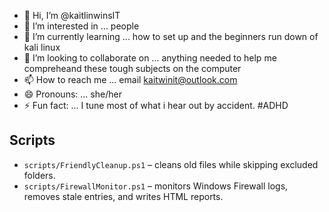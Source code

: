 - 👋 Hi, I’m @kaitlinwinsIT
- 👀 I’m interested in ... people
- 🌱 I’m currently learning ... how to set up and the beginners run down of kali linux 
- 💞️ I’m looking to collaborate on ... anything needed to help me compreheand these tough subjects on the computer 
- 📫 How to reach me ... email kaitwinit@outlook.com
- 😄 Pronouns: ... she/her
- ⚡ Fun fact: ... I tune most of what i hear out by accident. #ADHD

<!---
kaitlinwinsIT/kaitlinwinsIT is a ✨ special ✨ repository because its `README.md` (this file) appears on your GitHub profile.
You can click the Preview link to take a look at your changes.
--->

## Scripts
- `scripts/FriendlyCleanup.ps1` – cleans old files while skipping excluded folders.
- `scripts/FirewallMonitor.ps1` – monitors Windows Firewall logs, removes stale entries, and writes HTML reports.
